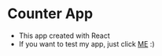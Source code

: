 # Counter App

- This app created with React
- If you want to test my app, just click <a href="https://counter-pi-nine.vercel.app/">ME</a> :)